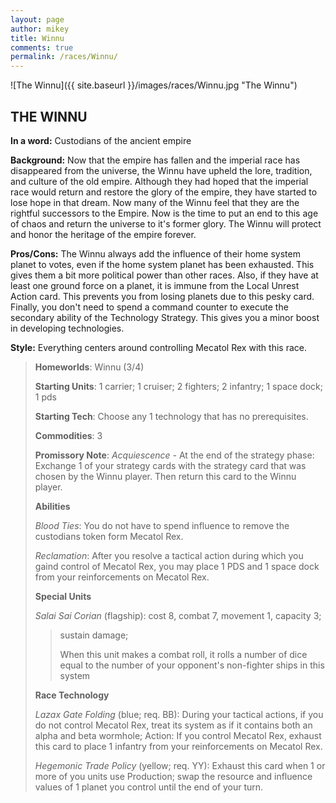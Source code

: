 ```yaml
---
layout: page
author: mikey
title: Winnu
comments: true
permalink: /races/Winnu/
---
```


![The Winnu]({{ site.baseurl }}/images/races/Winnu.jpg "The Winnu")

## THE WINNU

**In a word:** Custodians of the ancient empire

**Background:** Now that the empire has fallen and the imperial race has disappeared from the universe, the Winnu have upheld the lore, tradition, and culture of the old empire.  Although they had hoped that the imperial race would return and restore the glory of the empire, they have started to lose hope in that dream.  Now many of the Winnu feel that they are the rightful successors to the Empire.  Now is the time to put an end to this age of chaos and return the universe to it's former glory.  The Winnu will protect and honor the heritage of the empire forever.

**Pros/Cons:** The Winnu always add the influence of their home system planet to votes, even if the home system planet has been exhausted.  This gives them a bit more political power than other races.  Also, if they have at least one ground force on a planet, it is immune from the Local Unrest Action card.  This prevents you from losing planets due to this pesky card.  Finally, you don't need to spend a command counter to execute the secondary ability of the Technology Strategy.  This gives you a minor boost in developing technologies.

**Style:** Everything centers around controlling Mecatol Rex with this race.

>**Homeworlds**: Winnu (3/4)
>
>**Starting Units**: 1 carrier; 1 cruiser; 2 fighters; 2 infantry; 1 space dock; 1 pds
>
>**Starting Tech**: Choose any 1 technology that has no prerequisites. 
>
>**Commodities**: 3
>
>**Promissory Note**: _Acquiescence_ - At the end of the strategy phase: Exchange 1 of your strategy cards with the strategy card that was chosen by the Winnu player. Then return this card to the Winnu player.
>
>**Abilities**
>
>_Blood Ties_: You do not have to spend influence to remove the custodians token form Mecatol Rex.
>
>_Reclamation_: After you resolve a tactical action during which you gaind control of Mecatol Rex, you may place 1 PDS and 1 space dock from your reinforcements on Mecatol Rex.
>
>**Special Units**
>
>_Salai Sai Corian_ (flagship): cost 8, combat 7, movement 1, capacity 3; 
>>sustain damage;
>>
>>When this unit makes a combat roll, it rolls a number of dice equal to the number of your opponent's non-fighter ships in this system 
>
>**Race Technology**
>
>_Lazax Gate Folding_ (blue; req. BB): During your tactical actions, if you do not control Mecatol Rex, treat its system as if it contains both an alpha and beta wormhole; Action: If you control Mecatol Rex, exhaust this card to place 1 infantry from your reinforcements on Mecatol Rex.  
>
>_Hegemonic Trade Policy_ (yellow; req. YY): Exhaust this card when 1 or more of you units use Production; swap the resource and influence values of 1 planet you control until the end of your turn.